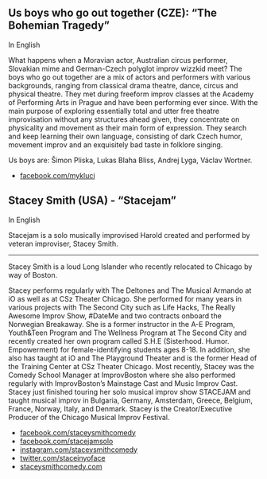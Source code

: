 ## Us boys who go out together (CZE): “The Bohemian Tragedy”  

In English
 
What happens when a Moravian actor, Australian circus performer, Slovakian mime and German-Czech polyglot improv wizzkid meet? The boys who go out together are a mix of actors and performers with various backgrounds, ranging from classical drama theatre, dance, circus and physical theatre. They met during freeform improv classes at the Academy of Performing Arts in Prague and have been performing ever since. With the main purpose of exploring essentially total and utter free theatre improvisation without any structures ahead given, they concentrate on physicality and movement as their main form of expression. They search and keep learning their own language, consisting of dark Czech humor, movement improv and an exquisitely bad taste in folklore singing.
 
Us boys are: Šimon Pliska, Lukas Blaha Bliss, Andrej Lyga, Václav Wortner.
 
- [facebook.com/mykluci](https://facebook.com/mykluci)

## Stacey Smith (USA) - “Stacejam”

In English

Stacejam is a solo musically improvised Harold created and performed by veteran improviser, Stacey Smith.

---

Stacey Smith is a loud Long Islander who recently relocated to Chicago by way of Boston.

Stacey performs regularly with The Deltones and The Musical Armando at iO as well as at CSz Theater Chicago. She performed for many years in various projects with The Second City such as Life Hacks, The Really Awesome Improv Show, #DateMe and two contracts onboard the Norwegian Breakaway. She is a former instructor in the A-E Program, Youth&Teen Program and The Wellness Program at The Second City and recently created her own program called S.H.E (Sisterhood. Humor. Empowerment) for female-identifying students ages 8-18. In addition, she also has taught at iO and The Playground Theater and is the former Head of the Training Center at CSz Theater Chicago. Most recently, Stacey was the Comedy School Manager at ImprovBoston where she also performed regularly with ImprovBoston’s Mainstage Cast and Music Improv Cast. Stacey just finished touring her solo musical improv show STACEJAM and taught musical improv in Bulgaria, Germany, Amsterdam, Greece, Belgium, France, Norway, Italy, and Denmark. Stacey is the Creator/Executive Producer of the Chicago Musical Improv Festival.

- [facebook.com/staceysmithcomedy](https://facebook.com/staceysmithcomedy)
- [facebook.com/stacejamsolo](https://facebook.com/stacejamsolo)
- [instagram.com/staceysmithcomedy](https://instagram.com/staceysmithcomedy)
- [twitter.com/staceinyoface](https://twitter.com/staceinyoface)
- [staceysmithcomedy.com](https://staceysmithcomedy.com)
